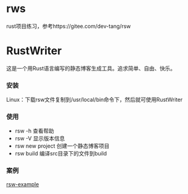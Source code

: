 # rws
rust项目练习，参考https://gitee.com/dev-tang/rsw

# RustWriter
这是一个用Rust语言编写的静态博客生成工具。追求简单、自由、快乐。

### 安装
Linux：下载rsw文件复制到/usr/local/bin命令下，然后就可使用RustWriter

### 使用

- rsw -h 查看帮助
- rsw -V 显示版本信息
- rsw new project 创建一个静态博客项目
- rsw build 编译src目录下的文件到build

### 案例
[rsw-example](https://github.com/tjz101/rsw-example)